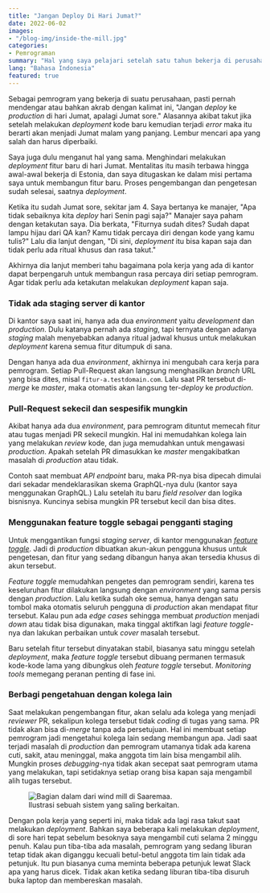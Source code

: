 ```yaml
---
title: "Jangan Deploy Di Hari Jumat?"
date: 2022-06-02
images:
- "/blog-img/inside-the-mill.jpg"
categories:
- Pemrograman
summary: "Hal yang saya pelajari setelah satu tahun bekerja di perusahaan di Estonia."
lang: "Bahasa Indonesia"
featured: true
---
```


Sebagai pemrogram yang bekerja di suatu perusahaan, pasti pernah mendengar atau bahkan akrab dengan kalimat ini, "Jangan *deploy* ke *production* di hari Jumat, apalagi Jumat sore." Alasannya akibat takut jika setelah melakukan *deployment* kode baru kemudian terjadi *error* maka itu berarti akan menjadi Jumat malam yang panjang. Lembur mencari apa yang salah dan harus diperbaiki.

Saya juga dulu menganut hal yang sama. Menghindari melakukan *deployment* fitur baru di hari Jumat. Mentalitas itu masih terbawa hingga awal-awal bekerja di Estonia, dan saya ditugaskan ke dalam misi pertama saya untuk membangun fitur baru. Proses pengembangan dan pengetesan sudah selesai, saatnya *deployment*.

Ketika itu sudah Jumat sore, sekitar jam 4. Saya bertanya ke manajer, "Apa tidak sebaiknya kita *deploy* hari Senin pagi saja?" Manajer saya paham dengan ketakutan saya. Dia berkata, "Fiturnya sudah dites? Sudah dapat lampu hijau dari QA kan? Kamu tidak percaya diri dengan kode yang kamu tulis?" Lalu dia lanjut dengan, "Di sini, *deployment* itu bisa kapan saja dan tidak perlu ada ritual khusus dan rasa takut."

Akhirnya dia lanjut memberi tahu bagaimana pola kerja yang ada di kantor dapat berpengaruh untuk membangun rasa percaya diri setiap pemrogram. Agar tidak perlu ada ketakutan melakukan *deployment* kapan saja.

### Tidak ada staging server di kantor

Di kantor saya saat ini, hanya ada dua *environment* yaitu *development* dan *production*. Dulu katanya pernah ada *staging*, tapi ternyata dengan adanya *staging* malah menyebabkan adanya ritual jadwal khusus untuk melakukan *deployment* karena semua fitur ditumpuk di sana.

Dengan hanya ada dua *environment*, akhirnya ini mengubah cara kerja para pemrogram. Setiap Pull-Request akan langsung menghasilkan *branch* URL yang bisa dites, misal `fitur-a.testdomain.com`. Lalu saat PR tersebut di-*merge* ke *master*, maka otomatis akan langsung ter-*deploy* ke *production*.

### Pull-Request sekecil dan sespesifik mungkin

Akibat hanya ada dua *environment*, para pemrogram dituntut memecah fitur atau tugas menjadi PR sekecil mungkin. Hal ini memudahkan kolega lain yang melakukan *review* kode, dan juga memudahkan untuk mengawasi *production*. Apakah setelah PR dimasukkan ke *master* mengakibatkan masalah di *production* atau tidak.

Contoh saat membuat *API endpoint* baru, maka PR-nya bisa dipecah dimulai dari sekadar mendeklarasikan skema GraphQL-nya dulu (kantor saya menggunakan GraphQL.) Lalu setelah itu baru *field resolver* dan logika bisnisnya. Kuncinya sebisa mungkin PR tersebut kecil dan bisa dites.

### Menggunakan feature toggle sebagai pengganti staging

Untuk menggantikan fungsi *staging server*, di kantor menggunakan [*feature toggle*](https://en.wikipedia.org/wiki/Feature_toggle). Jadi di *production* dibuatkan akun-akun pengguna khusus untuk pengetesan, dan fitur yang sedang dibangun hanya akan tersedia khusus di akun tersebut.

*Feature toggle* memudahkan pengetes dan pemrogram sendiri, karena tes keseluruhan fitur dilakukan langsung dengan *environment* yang sama persis dengan *production*. Lalu ketika sudah oke semua, hanya dengan satu tombol maka otomatis seluruh pengguna di *production* akan mendapat fitur tersebut. Kalau pun ada *edge cases* sehingga membuat *production* menjadi *down* atau tidak bisa digunakan, maka tinggal aktifkan lagi *feature toggle*-nya dan lakukan perbaikan untuk *cover* masalah tersebut.

Baru setelah fitur tersebut dinyatakan stabil, biasanya satu minggu setelah *deployment*, maka *feature toggle* tersebut dibuang permanen termasuk kode-kode lama yang dibungkus oleh *feature toggle* tersebut. *Monitoring tools* memegang peranan penting di fase ini.

### Berbagi pengetahuan dengan kolega lain

Saat melakukan pengembangan fitur, akan selalu ada kolega yang menjadi *reviewer* PR, sekalipun kolega tersebut tidak *coding* di tugas yang sama. PR tidak akan bisa di-*merge* tanpa ada persetujuan. Hal ini membuat setiap pemrogram jadi mengetahui kolega lain sedang membangun apa. Jadi saat terjadi masalah di *production* dan pemrogram utamanya tidak ada karena cuti, sakit, atau meninggal, maka anggota tim lain bisa mengambil alih. Mungkin proses *debugging*-nya tidak akan secepat saat pemrogram utama yang melakukan, tapi setidaknya setiap orang bisa kapan saja mengambil alih tugas tersebut.

<figure class="figure">
<img src="/blog-img/inside-the-mill.jpg" class="figure-img img-fluid" alt="Bagian dalam dari wind mill di Saaremaa." />
<figcaption class="figure-caption text-center">Ilustrasi sebuah sistem yang saling berkaitan.</figcaption>
</figure>

Dengan pola kerja yang seperti ini, maka tidak ada lagi rasa takut saat melakukan *deployment*. Bahkan saya beberapa kali melakukan *deployment*, di sore hari tepat sebelum besoknya saya mengambil cuti selama 2 minggu penuh. Kalau pun tiba-tiba ada masalah, pemrogram yang sedang liburan tetap tidak akan diganggu kecuali betul-betul anggota tim lain tidak ada petunjuk. Itu pun biasanya cuma meminta beberapa petunjuk lewat Slack apa yang harus dicek. Tidak akan ketika sedang liburan tiba-tiba disuruh buka laptop dan membereskan masalah. 


